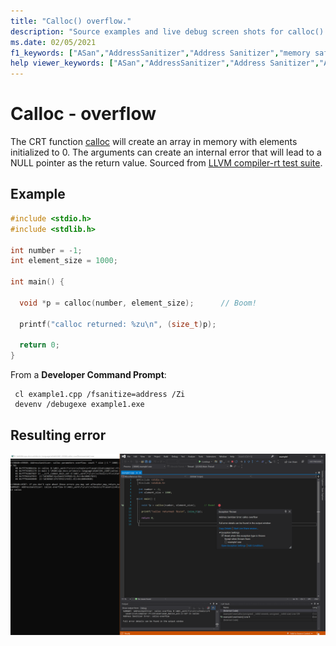 ```yaml
---
title: "Calloc() overflow."
description: "Source examples and live debug screen shots for calloc() overflow errors."
ms.date: 02/05/2021
f1_keywords: ["ASan","AddressSanitizer","Address Sanitizer","memory safety","calloc() overflow", "ASan examples"]
help viewer_keywords: ["ASan","AddressSanitizer","Address Sanitizer","ASan examples","calloc() overflow"]
---
```


# Calloc - overflow

The CRT function [calloc](https://docs.microsoft.com/en-us/cpp/c-runtime-library/reference/calloc?view=msvc-160) will create an array in memory with elements initialized to 0. The arguments can create an internal error that will lead to a NULL pointer as the return value. Sourced from [LLVM compiler-rt test suite](https://github.com/llvm/llvm-project/tree/main/compiler-rt/test/asan/TestCases).

## Example

```cpp
#include <stdio.h>
#include <stdlib.h>

int number = -1;
int element_size = 1000;

int main() {

  void *p = calloc(number, element_size);      // Boom!

  printf("calloc returned: %zu\n", (size_t)p);

  return 0;
}

```

From a **Developer Command Prompt**:
```
 cl example1.cpp /fsanitize=address /Zi
 devenv /debugexe example1.exe
```

## Resulting error

![example1](SRC_CODE/calloc-overflow/example1.PNG)
